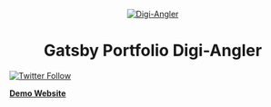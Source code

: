 <p align="center">
  <a href="https://github.com/digiangler">
    <img alt="Digi-Angler" src="https://github.com/digiangler/digiangler/blob/master/assets/img/GitHub-Banner.png?raw=true" />
  </a>
</p>
<h1 align="center">
  Gatsby Portfolio Digi-Angler
</h1>

[![Twitter Follow](https://img.shields.io/twitter/follow/digiangler?color=1DA1F2&logo=Twitter&style=for-the-badge)](https://twitter.com/intent/follow?original_referer=https%3A%2F%2Fgithub.com%2Fdigiangler&screen_name=digiangler)

[**Demo Website**](https://cara.lekoarts.de)

